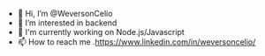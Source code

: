 - 👋 Hi, I’m @WeversonCelio
- 👀 I’m interested in backend
- 🌱 I'm currently working on Node.js/Javascript
- 📫 How to reach me .https://www.linkedin.com/in/weversoncelio/

<!---
WeversonCelio/WeversonCelio is a ✨ special ✨ repository because its `README.md` (this file) appears on your GitHub profile.
You can click the Preview link to take a look at your changes.
--->

